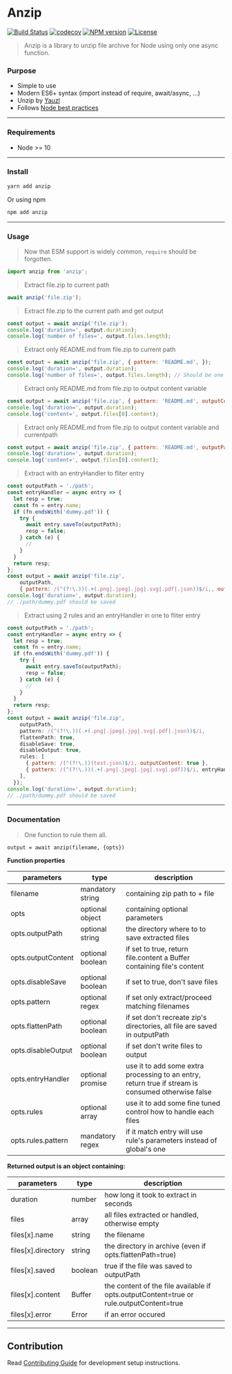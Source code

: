 # Anzip

[![Build Status][travis-image]][travis-url]
[![codecov][codecov-image]][codecov-url]
[![NPM version][npm-image]][npm-url]
[![License][license-image]][license-url]

[travis-image]: https://travis-ci.com/mikbry/anzip.svg?token=mRB1zwsyoRAKcamR2qpU
[travis-url]: https://travis-ci.com/mikbry/anzip
[codecov-image]: https://codecov.io/gh/mikbry/anzip/branch/master/graph/badge.svg?token=K4P0vnM5fh
[codecov-url]: https://codecov.io/gh/mikbry/anzip
[npm-image]: https://img.shields.io/npm/v/anzip.svg
[npm-url]: https://npmjs.org/package/anzip
[license-image]: https://img.shields.io/npm/l/anzip.svg
[License-url]:./LICENSE

> Anzip is a library to unzip file archive for Node using only one async function.



### Purpose
- Simple to use
- Modern ES6+ syntax (import instead of require, await/async, ...)
- Unzip by [Yauzl](https://github.com/thejoshwolfe/yauzl/)
- Follows [Node best practices](https://github.com/goldbergyoni/nodebestpractices)

___

### Requirements
- Node >= 10

---

### Install
```bash
yarn add anzip
````

Or using npm
```bash
npm add anzip
````

---

### Usage
> Now that ESM support is widely common, `require` should be forgotten.

```javascript
import anzip from 'anzip';
```


> Extract file.zip to current path

```javascript
await anzip('file.zip');
```


> Extract file.zip to the current path and get output

```javascript
const output = await anzip('file.zip');
console.log('duration=', output.duration);
console.log('number of files=', output.files.length);
```

> Extract only README.md from file.zip to current path

```javascript
const output = await anzip('file.zip', { pattern: 'README.md', });
console.log('duration=', output.duration);
console.log('number of files=', output.files.length); // Should be one
```

> Extract only README.md from file.zip to output content variable

```javascript
const output = await anzip('file.zip', { pattern: 'README.md', outputContent: true });
console.log('duration=', output.duration);
console.log('content=', output.files[0].content);
```

> Extract only README.md from file.zip to output content variable and currentpath

```javascript
const output = await anzip('file.zip', { pattern: 'README.md', outputPath: './', outputContent: true });
console.log('duration=', output.duration);
console.log('content=', output.files[0].content);
```

> Extract with an entryHandler to fliter entry

```javascript
const outputPath = './path';
const entryHandler = async entry => {
  let resp = true;
  const fn = entry.name;
  if (fn.endsWith('dummy.pdf')) {
    try {
      await entry.saveTo(outputPath);
      resp = false;
    } catch (e) {
      //
    }
  }
  return resp;
};
const output = await anzip('file.zip',
    outputPath,
    { pattern: /(^(?!\.))(.+(.png|.jpeg|.jpg|.svg|.pdf|.json))$/i,, outputPath: './', entryHandler, outputContent: true });
console.log('duration=', output.duration);
// ./path/dummy.pdf should be saved
```

> Extract using 2 rules and an entryHandler in one to fliter entry

```javascript
const outputPath = './path';
const entryHandler = async entry => {
  let resp = true;
  const fn = entry.name;
  if (fn.endsWith('dummy.pdf')) {
    try {
      await entry.saveTo(outputPath);
      resp = false;
    } catch (e) {
      //
    }
  }
  return resp;
};
const output = await anzip('file.zip',
    outputPath,
    pattern: /(^(?!\.))(.+(.png|.jpeg|.jpg|.svg|.pdf|.json))$/i,
    flattenPath: true,
    disableSave: true,
    disableOutput: true,
    rules: [
      { pattern: /(^(?!\.))(test.json)$/i, outputContent: true },
      { pattern: /(^(?!\.))(.+(.png|.jpeg|.jpg|.svg|.pdf))$/i, entryHandler },
    ],
  });
console.log('duration=', output.duration);
// ./path/dummy.pdf should be saved
```


 ---

### Documentation
> One function to rule them all.

`output = await anzip(filename, {opts})`

**Function properties**

| parameters | type | description |
| ----------- | --- | ----------- |
| filename     | mandatory string | containing zip path to + file |
| opts            | optional object | containing optional parameters |
| opts.outputPath | optional string | the directory where to to save extracted files |
| opts.outputContent | optional boolean | if set to true, return file.content a Buffer containing file's content |
| opts.disableSave | optional boolean | if set to true, don't save files |
| opts.pattern | optional regex | if set only extract/proceed matching filenames |
| opts.flattenPath | optional boolean | if set don't recreate zip's directories, all file are saved in outputPath |
| opts.disableOutput | optional boolean | if set don't write files to output |
| opts.entryHandler | optional promise | use it to add some extra processing to an entry, return true if stream is consumed otherwise false |
| opts.rules | optional array | use it to add some fine tuned control how to handle each files |
| opts.rules.pattern | mandatory regex | if it match entry will use rule's parameters instead of global's one |


**Returned output is an object containing:**

| parameters | type | description |
| ----------- | --- | ----------- |
| duration | number | how long it took to extract in seconds |
| files | array | all files extracted or handled, otherwise empty |
| files[x].name | string | the filename |
| files[x].directory | string | the directory in archive (even if opts.flattenPath=true) |
| files[x].saved | boolean | true if the file was saved to outputPath |
| files[x].content | Buffer | the content of the file available if opts.outputContent=true or rule.outputContent=true |
| files[x].error | Error | if an error occured |

---
## Contribution

Read [Contributing Guide](CONTRIBUTING.md) for development setup instructions.